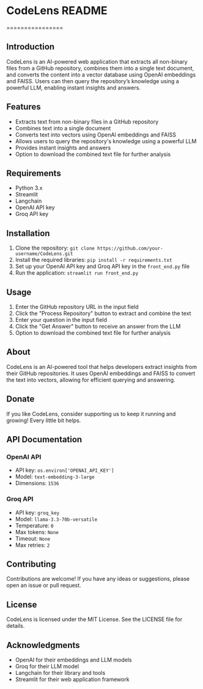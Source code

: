 # CodeLens README
================

## Introduction
CodeLens is an AI-powered web application that extracts all non-binary files from a GitHub repository, combines them into a single text document, and converts the content into a vector database using OpenAI embeddings and FAISS. Users can then query the repository’s knowledge using a powerful LLM, enabling instant insights and answers.

## Features
* Extracts text from non-binary files in a GitHub repository
* Combines text into a single document
* Converts text into vectors using OpenAI embeddings and FAISS
* Allows users to query the repository's knowledge using a powerful LLM
* Provides instant insights and answers
* Option to download the combined text file for further analysis

## Requirements
* Python 3.x
* Streamlit
* Langchain
* OpenAI API key
* Groq API key

## Installation
1. Clone the repository: `git clone https://github.com/your-username/CodeLens.git`
2. Install the required libraries: `pip install -r requirements.txt`
3. Set up your OpenAI API key and Groq API key in the `front_end.py` file
4. Run the application: `streamlit run front_end.py`

## Usage
1. Enter the GitHub repository URL in the input field
2. Click the "Process Repository" button to extract and combine the text
3. Enter your question in the input field
4. Click the "Get Answer" button to receive an answer from the LLM
5. Option to download the combined text file for further analysis

## About
CodeLens is an AI-powered tool that helps developers extract insights from their GitHub repositories. It uses OpenAI embeddings and FAISS to convert the text into vectors, allowing for efficient querying and answering.

## Donate
If you like CodeLens, consider supporting us to keep it running and growing! Every little bit helps.

## API Documentation
### OpenAI API
* API key: `os.environ['OPENAI_API_KEY']`
* Model: `text-embedding-3-large`
* Dimensions: `1536`

### Groq API
* API key: `groq_key`
* Model: `llama-3.3-70b-versatile`
* Temperature: `0`
* Max tokens: `None`
* Timeout: `None`
* Max retries: `2`

## Contributing
Contributions are welcome! If you have any ideas or suggestions, please open an issue or pull request.

## License
CodeLens is licensed under the MIT License. See the LICENSE file for details.

## Acknowledgments
* OpenAI for their embeddings and LLM models
* Groq for their LLM model
* Langchain for their library and tools
* Streamlit for their web application framework